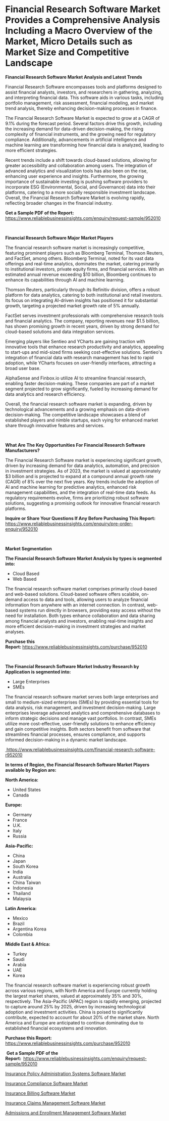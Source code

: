 <p><h1>Financial Research Software Market Provides a Comprehensive Analysis Including a Macro Overview of the Market, Micro Details such as Market Size and Competitive Landscape</h1></p><p><strong>Financial Research Software Market Analysis and Latest Trends</strong></p>
<p><p>Financial Research Software encompasses tools and platforms designed to assist financial analysts, investors, and researchers in gathering, analyzing, and interpreting financial data. This software aids in various tasks, including portfolio management, risk assessment, financial modeling, and market trend analysis, thereby enhancing decision-making processes in finance.</p><p>The Financial Research Software Market is expected to grow at a CAGR of 9.1% during the forecast period. Several factors drive this growth, including the increasing demand for data-driven decision-making, the rising complexity of financial instruments, and the growing need for regulatory compliance. Additionally, advancements in artificial intelligence and machine learning are transforming how financial data is analyzed, leading to more efficient strategies.</p><p>Recent trends include a shift towards cloud-based solutions, allowing for greater accessibility and collaboration among users. The integration of advanced analytics and visualization tools has also been on the rise, enhancing user experience and insights. Furthermore, the growing importance of sustainable investing is pushing software providers to incorporate ESG (Environmental, Social, and Governance) data into their platforms, catering to a more socially responsible investment landscape. Overall, the Financial Research Software Market is evolving rapidly, reflecting broader changes in the financial industry.</p></p>
<p><strong>Get a Sample PDF of the Report:&nbsp;</strong> <a href="https://www.reliablebusinessinsights.com/enquiry/request-sample/952010?utm_campaign=1117&utm_medium=2&utm_source=Github&utm_content=ia&utm_term=06032025&utm_id=financial-research-software">https://www.reliablebusinessinsights.com/enquiry/request-sample/952010</a></p>
<p>&nbsp;</p>
<p><strong>Financial Research Software Major Market Players</strong></p>
<p><p>The financial research software market is increasingly competitive, featuring prominent players such as Bloomberg Terminal, Thomson Reuters, and FactSet, among others. Bloomberg Terminal, noted for its vast data offerings and real-time analytics, dominates the market, catering primarily to institutional investors, private equity firms, and financial services. With an estimated annual revenue exceeding $10 billion, Bloomberg continues to enhance its capabilities through AI and machine learning.</p><p>Thomson Reuters, particularly through its Refinitiv division, offers a robust platform for data analytics, catering to both institutional and retail investors. Its focus on integrating AI-driven insights has positioned it for substantial growth, targeting a projected market growth rate of 5% annually.</p><p>FactSet serves investment professionals with comprehensive research tools and financial analytics. The company, reporting revenues near $1.5 billion, has shown promising growth in recent years, driven by strong demand for cloud-based solutions and data integration services.</p><p>Emerging players like Sentieo and YCharts are gaining traction with innovative tools that enhance research productivity and analytics, appealing to start-ups and mid-sized firms seeking cost-effective solutions. Sentieo's integration of financial data with research management has led to rapid adoption, while YCharts focuses on user-friendly interfaces, attracting a broad user base.</p><p>AlphaSense and Finbox.io utilize AI to streamline financial research, enabling faster decision-making. These companies are part of a market segment projected to grow significantly, fueled by increasing demand for data analytics and research efficiency.</p><p>Overall, the financial research software market is expanding, driven by technological advancements and a growing emphasis on data-driven decision-making. The competitive landscape showcases a blend of established players and nimble startups, each vying for enhanced market share through innovative features and services.</p></p>
<p>&nbsp;</p>
<p><strong>What Are The Key Opportunities For Financial Research Software Manufacturers?</strong></p>
<p><p>The Financial Research Software market is experiencing significant growth, driven by increasing demand for data analytics, automation, and precision in investment strategies. As of 2023, the market is valued at approximately $3 billion and is projected to expand at a compound annual growth rate (CAGR) of 8% over the next five years. Key trends include the adoption of AI and machine learning for predictive analytics, enhanced risk management capabilities, and the integration of real-time data feeds. As regulatory requirements evolve, firms are prioritizing robust software solutions, suggesting a promising outlook for innovative financial research platforms.</p></p>
<p><strong>Inquire or Share Your Questions If Any Before Purchasing This Report:</strong> <a href="https://www.reliablebusinessinsights.com/enquiry/pre-order-enquiry/952010?utm_campaign=1117&utm_medium=2&utm_source=Github&utm_content=ia&utm_term=06032025&utm_id=financial-research-software">https://www.reliablebusinessinsights.com/enquiry/pre-order-enquiry/952010</a></p>
<p>&nbsp;</p>
<p><strong>Market Segmentation</strong></p>
<p><strong>The Financial Research Software Market Analysis by types is segmented into:</strong></p>
<p><ul><li>Cloud Based</li><li>Web Based</li></ul></p>
<p><p>The financial research software market comprises primarily cloud-based and web-based solutions. Cloud-based software offers scalable, on-demand access to data and tools, allowing users to analyze financial information from anywhere with an internet connection. In contrast, web-based systems run directly in browsers, providing easy access without the need for installation. Both types enhance collaboration and data sharing among financial analysts and investors, enabling real-time insights and more efficient decision-making in investment strategies and market analyses.</p></p>
<p><strong>Purchase this Report:&nbsp;</strong><a href="https://www.reliablebusinessinsights.com/purchase/952010?utm_campaign=1117&utm_medium=2&utm_source=Github&utm_content=ia&utm_term=06032025&utm_id=financial-research-software">https://www.reliablebusinessinsights.com/purchase/952010</a></p>
<p>&nbsp;</p>
<p><strong>The Financial Research Software Market Industry Research by Application is segmented into:</strong></p>
<p><ul><li>Large Enterprises</li><li>SMEs</li></ul></p>
<p><p>The financial research software market serves both large enterprises and small to medium-sized enterprises (SMEs) by providing essential tools for data analysis, risk management, and investment decision-making. Large enterprises leverage advanced analytics and comprehensive databases to inform strategic decisions and manage vast portfolios. In contrast, SMEs utilize more cost-effective, user-friendly solutions to enhance efficiency and gain competitive insights. Both sectors benefit from software that streamlines financial processes, ensures compliance, and supports informed decision-making in a dynamic market landscape.</p></p>
<p><a href="https://www.reliablebusinessinsights.com/financial-research-software-r952010?utm_campaign=1117&utm_medium=2&utm_source=Github&utm_content=ia&utm_term=06032025&utm_id=financial-research-software">&nbsp;https://www.reliablebusinessinsights.com/financial-research-software-r952010</a></p>
<p><strong>In terms of Region, the Financial Research Software Market Players available by Region are:</strong></p>
<p>
    <p> <strong> North America: </strong>
        <ul>
            <li>United States</li>
            <li>Canada</li>
        </ul>
        </p> 
    <p> <strong> Europe: </strong>
        <ul>
            <li>Germany</li>
            <li>France</li>
            <li>U.K.</li>
            <li>Italy</li>
            <li>Russia</li>
        </ul>
        </p> 
    <p> <strong> Asia-Pacific: </strong>
        <ul>
            <li>China</li>
            <li>Japan</li>
            <li>South Korea</li>
            <li>India</li>
            <li>Australia</li>
            <li>China Taiwan</li>
            <li>Indonesia</li>
            <li>Thailand</li>
            <li>Malaysia</li>
        </ul>
        </p> 
    <p> <strong> Latin America: </strong>
        <ul>
            <li>Mexico</li>
            <li>Brazil</li>
            <li>Argentina Korea</li>
            <li>Colombia</li>
        </ul>
        </p> 
    <p> <strong> Middle East & Africa: </strong>
        <ul>
            <li>Turkey</li>
            <li>Saudi</li>
            <li>Arabia</li>
            <li>UAE</li>
            <li>Korea</li>
        </ul>
    </p>
    </p>
<p><p>The financial research software market is experiencing robust growth across various regions, with North America and Europe currently holding the largest market shares, valued at approximately 35% and 30%, respectively. The Asia-Pacific (APAC) region is rapidly emerging, projected to capture around 25% by 2025, driven by increasing technological adoption and investment activities. China is poised to significantly contribute, expected to account for about 20% of the market share. North America and Europe are anticipated to continue dominating due to established financial ecosystems and innovation.</p></p>
<p><strong>Purchase this Report: </strong><a href="https://www.reliablebusinessinsights.com/purchase/952010?utm_campaign=1117&utm_medium=2&utm_source=Github&utm_content=ia&utm_term=06032025&utm_id=financial-research-software">https://www.reliablebusinessinsights.com/purchase/952010</a></p>
<p>&nbsp;<strong>Get a Sample PDF of the Report:&nbsp;&nbsp;</strong><a href="https://www.reliablebusinessinsights.com/enquiry/request-sample/952010?utm_campaign=1117&utm_medium=2&utm_source=Github&utm_content=ia&utm_term=06032025&utm_id=financial-research-software">https://www.reliablebusinessinsights.com/enquiry/request-sample/952010</a></p>
<p><strong></strong></p>
<p><p><a href="https://github.com/abexjeliti/Market-Research-Report-List-1/blob/main/insurance-policy-administration-systems-software-market.md?utm_campaign=1117&utm_medium=2&utm_source=Github&utm_content=ia&utm_term=06032025&utm_id=financial-research-software">Insurance Policy Administration Systems Software Market</a></p><p><a href="https://github.com/duzcupetriv/Market-Research-Report-List-1/blob/main/insurance-compliance-software-market.md?utm_campaign=1117&utm_medium=2&utm_source=Github&utm_content=ia&utm_term=06032025&utm_id=financial-research-software">Insurance Compliance Software Market</a></p><p><a href="https://github.com/okornevonywx/Market-Research-Report-List-1/blob/main/insurance-billing-software-market.md?utm_campaign=1117&utm_medium=2&utm_source=Github&utm_content=ia&utm_term=06032025&utm_id=financial-research-software">Insurance Billing Software Market</a></p><p><a href="https://github.com/hervedeidadw/Market-Research-Report-List-1/blob/main/insurance-claims-management-software-market.md?utm_campaign=1117&utm_medium=2&utm_source=Github&utm_content=ia&utm_term=06032025&utm_id=financial-research-software">Insurance Claims Management Software Market</a></p><p><a href="https://github.com/rreynagjysma65/Market-Research-Report-List-1/blob/main/admissions-and-enrollment-management-software-market.md?utm_campaign=1117&utm_medium=2&utm_source=Github&utm_content=ia&utm_term=06032025&utm_id=financial-research-software">Admissions and Enrollment Management Software Market</a></p></p>
